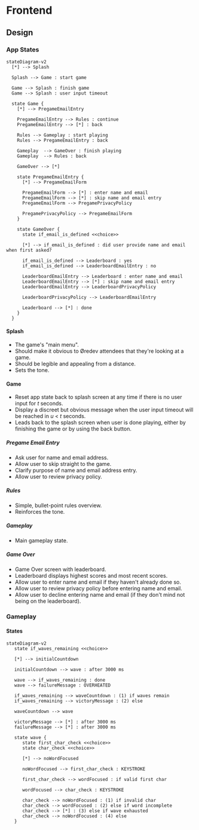 # Frontend

## Design

### App States

```mermaid
stateDiagram-v2
  [*] --> Splash

  Splash --> Game : start game

  Game --> Splash : finish game
  Game --> Splash : user input timeout

  state Game {
    [*] --> PregameEmailEntry

    PregameEmailEntry --> Rules : continue
    PregameEmailEntry --> [*] : back

    Rules --> Gameplay : start playing
    Rules --> PregameEmailEntry : back

    Gameplay  --> GameOver : finish playing
    Gameplay  --> Rules : back

    GameOver --> [*]

    state PregameEmailEntry {
      [*] --> PregameEmailForm

      PregameEmailForm --> [*] : enter name and email
      PregameEmailForm --> [*] : skip name and email entry
      PregameEmailForm --> PregamePrivacyPolicy

      PregamePrivacyPolicy --> PregameEmailForm
    }

    state GameOver {
      state if_email_is_defined <<choice>>

      [*] --> if_email_is_defined : did user provide name and email when first asked?

      if_email_is_defined --> Leaderboard : yes
      if_email_is_defined --> LeaderboardEmailEntry : no

      LeaderboardEmailEntry --> Leaderboard : enter name and email
      LeaderboardEmailEntry --> [*] : skip name and email entry
      LeaderboardEmailEntry --> LeaderboardPrivacyPolicy

      LeaderboardPrivacyPolicy --> LeaderboardEmailEntry

      Leaderboard --> [*] : done
    }
  }
```

#### Splash

- The game's "main menu".
- Should make it obvious to Øredev attendees that they're looking at a game.
- Should be legible and appealing from a distance.
- Sets the tone.

#### Game

- Reset app state back to splash screen at any time if there is no user input for _t_ seconds.
- Display a discreet but obvious message when the user input timeout will be reached in _u_ < _t_
  seconds.
- Leads back to the splash screen when user is done playing, either by finishing the game or by
  using the back button.

##### Pregame Email Entry

- Ask user for name and email address.
- Allow user to skip straight to the game.
- Clarify purpose of name and email address entry.
- Allow user to review privacy policy.

##### Rules

- Simple, bullet-point rules overview.
- Reinforces the tone.

##### Gameplay

- Main gameplay state.

##### Game Over

- Game Over screen with leaderboard.
- Leaderboard displays highest scores and most recent scores.
- Allow user to enter name and email if they haven't already done so.
- Allow user to review privacy policy before entering name and email.
- Allow user to decline entering name and email (if they don't mind not being on the leaderboard).

### Gameplay

#### States

```mermaid
stateDiagram-v2
   state if_waves_remaining <<choice>>

   [*] --> initialCountdown

   initialCountdown --> wave : after 3000 ms

   wave --> if_waves_remaining : done
   wave --> failureMessage : OVERHEATED

   if_waves_remaining --> waveCountdown : (1) if waves remain
   if_waves_remaining --> victoryMessage : (2) else

   waveCountdown --> wave

   victoryMessage --> [*] : after 3000 ms
   failureMessage --> [*] : after 3000 ms

   state wave {
      state first_char_check <<choice>>
      state char_check <<choice>>

      [*] --> noWordFocused

      noWordFocused --> first_char_check : KEYSTROKE

      first_char_check --> wordFocused : if valid first char

      wordFocused --> char_check : KEYSTROKE

      char_check --> noWordFocused : (1) if invalid char
      char_check --> wordFocused : (2) else if word incomplete
      char_check --> [*] : (3) else if wave exhausted
      char_check --> noWordFocused : (4) else
   }
```
